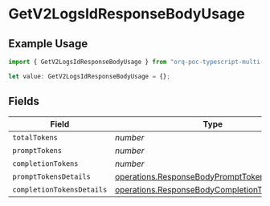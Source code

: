 # GetV2LogsIdResponseBodyUsage

## Example Usage

```typescript
import { GetV2LogsIdResponseBodyUsage } from "orq-poc-typescript-multi-env-version/models/operations";

let value: GetV2LogsIdResponseBodyUsage = {};
```

## Fields

| Field                                                                                                            | Type                                                                                                             | Required                                                                                                         | Description                                                                                                      |
| ---------------------------------------------------------------------------------------------------------------- | ---------------------------------------------------------------------------------------------------------------- | ---------------------------------------------------------------------------------------------------------------- | ---------------------------------------------------------------------------------------------------------------- |
| `totalTokens`                                                                                                    | *number*                                                                                                         | :heavy_minus_sign:                                                                                               | N/A                                                                                                              |
| `promptTokens`                                                                                                   | *number*                                                                                                         | :heavy_minus_sign:                                                                                               | N/A                                                                                                              |
| `completionTokens`                                                                                               | *number*                                                                                                         | :heavy_minus_sign:                                                                                               | N/A                                                                                                              |
| `promptTokensDetails`                                                                                            | [operations.ResponseBodyPromptTokensDetails](../../models/operations/responsebodyprompttokensdetails.md)         | :heavy_minus_sign:                                                                                               | N/A                                                                                                              |
| `completionTokensDetails`                                                                                        | [operations.ResponseBodyCompletionTokensDetails](../../models/operations/responsebodycompletiontokensdetails.md) | :heavy_minus_sign:                                                                                               | N/A                                                                                                              |